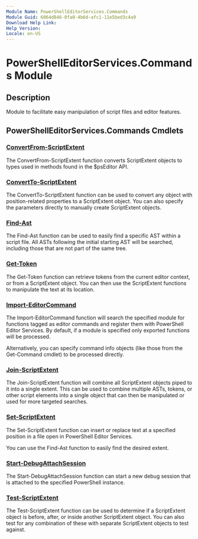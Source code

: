 ```yaml
---
Module Name: PowerShellEditorServices.Commands
Module Guid: 6064d846-0fa0-4b6d-afc1-11e5bed3c4a9
Download Help Link:
Help Version:
Locale: en-US
---
```


# PowerShellEditorServices.Commands Module

## Description

Module to facilitate easy manipulation of script files and editor features.

## PowerShellEditorServices.Commands Cmdlets

### [ConvertFrom-ScriptExtent](ConvertFrom-ScriptExtent.md)

The ConvertFrom-ScriptExtent function converts ScriptExtent objects to types used in methods found in the $psEditor API.

### [ConvertTo-ScriptExtent](ConvertTo-ScriptExtent.md)

The ConvertTo-ScriptExtent function can be used to convert any object with position-related properties to a ScriptExtent object.  You can also specify the parameters directly to manually create ScriptExtent objects.

### [Find-Ast](Find-Ast.md)

The Find-Ast function can be used to easily find a specific AST within a script file. All ASTs following the initial starting AST will be searched, including those that are not part of the same tree.

### [Get-Token](Get-Token.md)

The Get-Token function can retrieve tokens from the current editor context, or from a ScriptExtent object. You can then use the ScriptExtent functions to manipulate the text at its location.

### [Import-EditorCommand](Import-EditorCommand.md)

The Import-EditorCommand function will search the specified module for functions tagged as editor commands and register them with PowerShell Editor Services. By default, if a module is specified only exported functions will be processed.

Alternatively, you can specify command info objects (like those from the Get-Command cmdlet) to be processed directly.

### [Join-ScriptExtent](Join-ScriptExtent.md)

The Join-ScriptExtent function will combine all ScriptExtent objects piped to it into a single extent.  This can be used to combine multiple ASTs, tokens, or other script elements into a single object that can then be manipulated or used for more targeted searches.

### [Set-ScriptExtent](Set-ScriptExtent.md)

The Set-ScriptExtent function can insert or replace text at a specified position in a file open in PowerShell Editor Services.

You can use the Find-Ast function to easily find the desired extent.

### [Start-DebugAttachSession](Start-DebugAttachSession.md)

The Start-DebugAttachSession function can start a new debug session that is attached to the specified PowerShell instance.

### [Test-ScriptExtent](Test-ScriptExtent.md)

The Test-ScriptExtent function can be used to determine if a ScriptExtent object is before, after, or inside another ScriptExtent object.  You can also test for any combination of these with separate ScriptExtent objects to test against.
